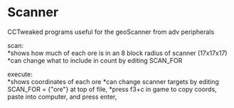 # Scanner
CCTweaked programs useful for the geoScanner from adv peripherals

scan:  
*shows how much of each ore is in an 8 block radius of scanner (17x17x17)
*can change what to include in count by editing SCAN_FOR

execute:  
*shows coordinates of each ore
*can change scanner targets by editing SCAN_FOR = {"ore"} at top of file,
*press f3+c in game to copy coords, paste into computer, and press enter,    
